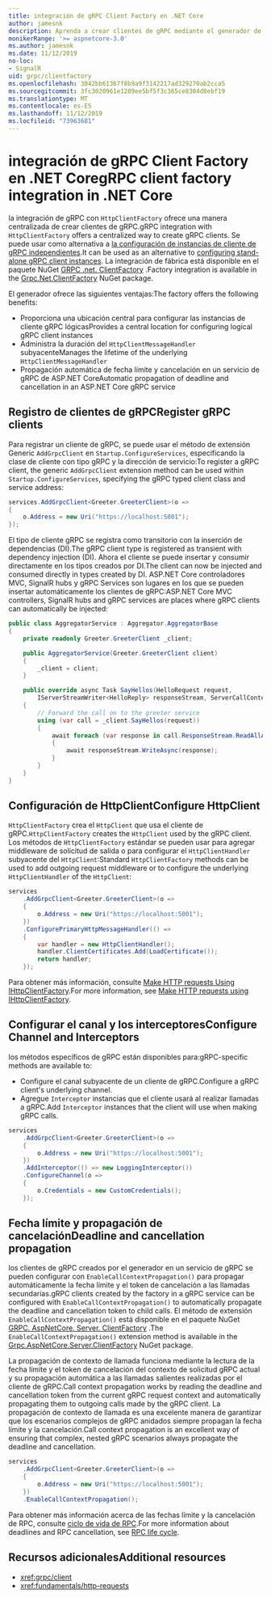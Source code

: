 ```yaml
---
title: integración de gRPC Client Factory en .NET Core
author: jamesnk
description: Aprenda a crear clientes de gRPC mediante el generador de cliente.
monikerRange: '>= aspnetcore-3.0'
ms.author: jamesnk
ms.date: 11/12/2019
no-loc:
- SignalR
uid: grpc/clientfactory
ms.openlocfilehash: 3042bb61367f8b9a9f3142217ad329270ab2cca5
ms.sourcegitcommit: 3fc3020961e1289ee5bf5f3c365ce8304d8ebf19
ms.translationtype: MT
ms.contentlocale: es-ES
ms.lasthandoff: 11/12/2019
ms.locfileid: "73963681"
---
```

# <a name="grpc-client-factory-integration-in-net-core"></a><span data-ttu-id="a2759-103">integración de gRPC Client Factory en .NET Core</span><span class="sxs-lookup"><span data-stu-id="a2759-103">gRPC client factory integration in .NET Core</span></span>

<span data-ttu-id="a2759-104">la integración de gRPC con `HttpClientFactory` ofrece una manera centralizada de crear clientes de gRPC.</span><span class="sxs-lookup"><span data-stu-id="a2759-104">gRPC integration with `HttpClientFactory` offers a centralized way to create gRPC clients.</span></span> <span data-ttu-id="a2759-105">Se puede usar como alternativa a [la configuración de instancias de cliente de gRPC independientes](xref:grpc/client).</span><span class="sxs-lookup"><span data-stu-id="a2759-105">It can be used as an alternative to [configuring stand-alone gRPC client instances](xref:grpc/client).</span></span> <span data-ttu-id="a2759-106">La integración de fábrica está disponible en el paquete NuGet [GRPC .net. ClientFactory](https://www.nuget.org/packages/Grpc.Net.ClientFactory) .</span><span class="sxs-lookup"><span data-stu-id="a2759-106">Factory integration is available in the [Grpc.Net.ClientFactory](https://www.nuget.org/packages/Grpc.Net.ClientFactory) NuGet package.</span></span>

<span data-ttu-id="a2759-107">El generador ofrece las siguientes ventajas:</span><span class="sxs-lookup"><span data-stu-id="a2759-107">The factory offers the following benefits:</span></span>

* <span data-ttu-id="a2759-108">Proporciona una ubicación central para configurar las instancias de cliente gRPC lógicas</span><span class="sxs-lookup"><span data-stu-id="a2759-108">Provides a central location for configuring logical gRPC client instances</span></span>
* <span data-ttu-id="a2759-109">Administra la duración del `HttpClientMessageHandler` subyacente</span><span class="sxs-lookup"><span data-stu-id="a2759-109">Manages the lifetime of the underlying `HttpClientMessageHandler`</span></span>
* <span data-ttu-id="a2759-110">Propagación automática de fecha límite y cancelación en un servicio de gRPC de ASP.NET Core</span><span class="sxs-lookup"><span data-stu-id="a2759-110">Automatic propagation of deadline and cancellation in an ASP.NET Core gRPC service</span></span>

## <a name="register-grpc-clients"></a><span data-ttu-id="a2759-111">Registro de clientes de gRPC</span><span class="sxs-lookup"><span data-stu-id="a2759-111">Register gRPC clients</span></span>

<span data-ttu-id="a2759-112">Para registrar un cliente de gRPC, se puede usar el método de extensión Generic `AddGrpcClient` en `Startup.ConfigureServices`, especificando la clase de cliente con tipo gRPC y la dirección de servicio:</span><span class="sxs-lookup"><span data-stu-id="a2759-112">To register a gRPC client, the generic `AddGrpcClient` extension method can be used within `Startup.ConfigureServices`, specifying the gRPC typed client class and service address:</span></span>

```csharp
services.AddGrpcClient<Greeter.GreeterClient>(o =>
{
    o.Address = new Uri("https://localhost:5001");
});
```

<span data-ttu-id="a2759-113">El tipo de cliente gRPC se registra como transitorio con la inserción de dependencias (DI).</span><span class="sxs-lookup"><span data-stu-id="a2759-113">The gRPC client type is registered as transient with dependency injection (DI).</span></span> <span data-ttu-id="a2759-114">Ahora el cliente se puede insertar y consumir directamente en los tipos creados por DI.</span><span class="sxs-lookup"><span data-stu-id="a2759-114">The client can now be injected and consumed directly in types created by DI.</span></span> <span data-ttu-id="a2759-115">ASP.NET Core controladores MVC, SignalR hubs y gRPC Services son lugares en los que se pueden insertar automáticamente los clientes de gRPC:</span><span class="sxs-lookup"><span data-stu-id="a2759-115">ASP.NET Core MVC controllers, SignalR hubs and gRPC services are places where gRPC clients can automatically be injected:</span></span>

```csharp
public class AggregatorService : Aggregator.AggregatorBase
{
    private readonly Greeter.GreeterClient _client;

    public AggregatorService(Greeter.GreeterClient client)
    {
        _client = client;
    }

    public override async Task SayHellos(HelloRequest request,
        IServerStreamWriter<HelloReply> responseStream, ServerCallContext context)
    {
        // Forward the call on to the greeter service
        using (var call = _client.SayHellos(request))
        {
            await foreach (var response in call.ResponseStream.ReadAllAsync())
            {
                await responseStream.WriteAsync(response);
            }
        }
    }
}
```

## <a name="configure-httpclient"></a><span data-ttu-id="a2759-116">Configuración de HttpClient</span><span class="sxs-lookup"><span data-stu-id="a2759-116">Configure HttpClient</span></span>

<span data-ttu-id="a2759-117">`HttpClientFactory` crea el `HttpClient` que usa el cliente de gRPC.</span><span class="sxs-lookup"><span data-stu-id="a2759-117">`HttpClientFactory` creates the `HttpClient` used by the gRPC client.</span></span> <span data-ttu-id="a2759-118">Los métodos de `HttpClientFactory` estándar se pueden usar para agregar middleware de solicitud de salida o para configurar el `HttpClientHandler` subyacente del `HttpClient`:</span><span class="sxs-lookup"><span data-stu-id="a2759-118">Standard `HttpClientFactory` methods can be used to add outgoing request middleware or to configure the underlying `HttpClientHandler` of the `HttpClient`:</span></span>

```csharp
services
    .AddGrpcClient<Greeter.GreeterClient>(o =>
    {
        o.Address = new Uri("https://localhost:5001");
    })
    .ConfigurePrimaryHttpMessageHandler(() =>
    {
        var handler = new HttpClientHandler();
        handler.ClientCertificates.Add(LoadCertificate());
        return handler;
    });
```

<span data-ttu-id="a2759-119">Para obtener más información, consulte [Make HTTP requests Using IHttpClientFactory](xref:fundamentals/http-requests).</span><span class="sxs-lookup"><span data-stu-id="a2759-119">For more information, see [Make HTTP requests using IHttpClientFactory](xref:fundamentals/http-requests).</span></span>

## <a name="configure-channel-and-interceptors"></a><span data-ttu-id="a2759-120">Configurar el canal y los interceptores</span><span class="sxs-lookup"><span data-stu-id="a2759-120">Configure Channel and Interceptors</span></span>

<span data-ttu-id="a2759-121">los métodos específicos de gRPC están disponibles para:</span><span class="sxs-lookup"><span data-stu-id="a2759-121">gRPC-specific methods are available to:</span></span>

* <span data-ttu-id="a2759-122">Configure el canal subyacente de un cliente de gRPC.</span><span class="sxs-lookup"><span data-stu-id="a2759-122">Configure a gRPC client's underlying channel.</span></span>
* <span data-ttu-id="a2759-123">Agregue `Interceptor` instancias que el cliente usará al realizar llamadas a gRPC.</span><span class="sxs-lookup"><span data-stu-id="a2759-123">Add `Interceptor` instances that the client will use when making gRPC calls.</span></span>

```csharp
services
    .AddGrpcClient<Greeter.GreeterClient>(o =>
    {
        o.Address = new Uri("https://localhost:5001");
    })
    .AddInterceptor(() => new LoggingInterceptor())
    .ConfigureChannel(o =>
    {
        o.Credentials = new CustomCredentials();
    });
```

## <a name="deadline-and-cancellation-propagation"></a><span data-ttu-id="a2759-124">Fecha límite y propagación de cancelación</span><span class="sxs-lookup"><span data-stu-id="a2759-124">Deadline and cancellation propagation</span></span>

<span data-ttu-id="a2759-125">los clientes de gRPC creados por el generador en un servicio de gRPC se pueden configurar con `EnableCallContextPropagation()` para propagar automáticamente la fecha límite y el token de cancelación a las llamadas secundarias.</span><span class="sxs-lookup"><span data-stu-id="a2759-125">gRPC clients created by the factory in a gRPC service can be configured with `EnableCallContextPropagation()` to automatically propagate the deadline and cancellation token to child calls.</span></span> <span data-ttu-id="a2759-126">El método de extensión `EnableCallContextPropagation()` está disponible en el paquete NuGet [GRPC. AspNetCore. Server. ClientFactory](https://www.nuget.org/packages/Grpc.AspNetCore.Server.ClientFactory) .</span><span class="sxs-lookup"><span data-stu-id="a2759-126">The `EnableCallContextPropagation()` extension method is available in the [Grpc.AspNetCore.Server.ClientFactory](https://www.nuget.org/packages/Grpc.AspNetCore.Server.ClientFactory) NuGet package.</span></span>

<span data-ttu-id="a2759-127">La propagación de contexto de llamada funciona mediante la lectura de la fecha límite y el token de cancelación del contexto de solicitud gRPC actual y su propagación automática a las llamadas salientes realizadas por el cliente de gRPC.</span><span class="sxs-lookup"><span data-stu-id="a2759-127">Call context propagation works by reading the deadline and cancellation token from the current gRPC request context and automatically propagating them to outgoing calls made by the gRPC client.</span></span> <span data-ttu-id="a2759-128">La propagación de contexto de llamada es una excelente manera de garantizar que los escenarios complejos de gRPC anidados siempre propagan la fecha límite y la cancelación.</span><span class="sxs-lookup"><span data-stu-id="a2759-128">Call context propagation is an excellent way of ensuring that complex, nested gRPC scenarios always propagate the deadline and cancellation.</span></span>

```csharp
services
    .AddGrpcClient<Greeter.GreeterClient>(o =>
    {
        o.Address = new Uri("https://localhost:5001");
    })
    .EnableCallContextPropagation();
```

<span data-ttu-id="a2759-129">Para obtener más información acerca de las fechas límite y la cancelación de RPC, consulte [ciclo de vida de RPC](https://www.grpc.io/docs/guides/concepts/#rpc-life-cycle).</span><span class="sxs-lookup"><span data-stu-id="a2759-129">For more information about deadlines and RPC cancellation, see [RPC life cycle](https://www.grpc.io/docs/guides/concepts/#rpc-life-cycle).</span></span>

## <a name="additional-resources"></a><span data-ttu-id="a2759-130">Recursos adicionales</span><span class="sxs-lookup"><span data-stu-id="a2759-130">Additional resources</span></span>

* <xref:grpc/client>
* <xref:fundamentals/http-requests>
